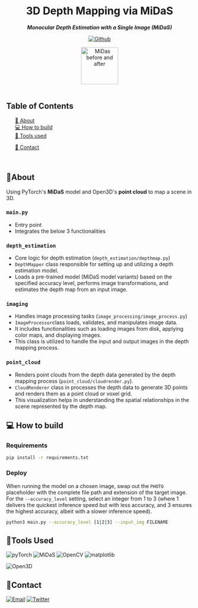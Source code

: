
<div align="center">


  <h1 align="center">
        3D Depth Mapping via MiDaS
    </h1>
    <p align="center"> 
        <i><b>Monocular Depth Estimation with a Single Image (MiDaS)</b></i>
        <br /> 
    </p>

[![Github][github]][github-url]

<img src="https://res.cloudinary.com/dnz16usmk/image/upload/v1708700605/messi_vs_everyone.gif" alt="MiDas before and after" width="100" height="100"  />


 </div>

<br/>

## Table of Contents

  <ol>
    <a href="#about">📝 About</a><br/>
    <a href="#how-to-build">💻 How to build</a><br/>
    <a href="#tools-used">🔧 Tools used</a>
        <ul>
        </ul>
    <a href="#contact">👤 Contact</a>
  </ol>

<br/>

## 📝About

Using PyTorch's **MiDaS** model and Open3D's **point cloud** to map a scene in 3D.

### `main.py`

- Entry point
- Integrates the below 3 functionalities


### `depth_estimation` 

- Core logic for depth estimation (`depth_estimation/depthmap.py`)
- `DepthMapper` class responsible for setting up and utilizing a depth estimation model.
- Loads a pre-trained model (MiDaS model variants) based on the specified accuracy level, performs image transformations, and estimates the depth map from an input image.


### `imaging` 

- Handles image processing tasks (`image_processing/image_process.py`)
- `ImageProcessor`class loads, validates, and manipulates image data. 
- It includes functionalities such as loading images from disk, applying color maps, and displaying images. 
- This class is utilized to handle the input and output images in the depth mapping process.


### `point_cloud` 

- Renders point clouds from the depth data generated by the depth mapping process (`point_cloud/cloudrender.py`).
- `CloudRenderer` class in  processes the depth data to generate 3D points and renders them as a point cloud or voxel grid. 
- This visualization helps in understanding the spatial relationships in the scene represented by the depth map.


## 💻 How to build

### Requirements

```bash
pip install -r requirements.txt
```

### Deploy

When running the model on a chosen image, swap out the `PHOTO` placeholder with the complete file path and extension of the target image. For the `--accuracy_level` setting, select an integer from 1 to 3 (where 1 delivers the quickest inference speed but with less accuracy, and 3 ensures the highest accuracy, albeit with a slower inference speed).

```bash
python3 main.py --accuracy_level [1|2|3] --input_img FILENAME
```


## 🔧Tools Used

<img
src="https://img.shields.io/badge/pyTorch-EE4C2C?style=for-the-badge&logo=pyTorch&logoColor=white&color=EE4C2C"
alt="pyTorch"
/>
<img
src="https://img.shields.io/badge/MiDaS-EE4C2C?style=for-the-badge&logoColor=white&color=00b5ff"
alt="MiDaS"
/>
<img
src="https://img.shields.io/badge/OpenCV-FF6F00?style=for-the-badge&logo=opencv&logoColor=0166ff&color=black"
alt="OpenCV"
/>
<img
src="https://img.shields.io/badge/Matplotlib-3776AB?style=for-the-badge&logoColor=white&color=3776AB"
alt="matplotlib"
/>

<img
  src="https://img.shields.io/badge/C++-4F4F4F?style=for-the-badge&color=black"
  alt="Open3D"
/>

## 👤Contact

<!-- Replace placeholders with your actual contact information -->
[![Email][email]][email-url]
[![Twitter][twitter]][twitter-url]

<!-- MARKDOWN LINKS & IMAGES -->
<!-- https://www.markdownguide.org/basic-syntax/#reference-style-links -->

[email]: https://img.shields.io/badge/me@vd7.io-FFCA28?style=for-the-badge&logo=Gmail&logoColor=00bbff&color=black
[email-url]: #
[github]: https://img.shields.io/badge/Github-2496ED?style=for-the-badge&logo=github&logoColor=white&color=black
[github-url]: https://github.com/vdutts7/3d-mappify
[twitter]: https://img.shields.io/badge/Twitter-FFCA28?style=for-the-badge&logo=Twitter&logoColor=00bbff&color=black
[twitter-url]: https://twitter.com/vdutts7/